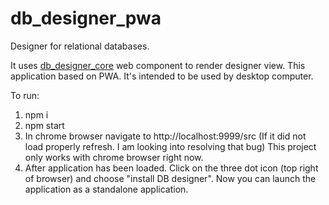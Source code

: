 # db_designer_pwa

Designer for relational databases.

It uses [db_designer_core](https://github.com/ayeressian/db_designer_core) web component to render designer view. 
This application based on PWA.
It's intended to be used by desktop computer.

To run:
  1. npm i
  2. npm start
  3. In chrome browser navigate to http://localhost:9999/src (If it did not load properly refresh. I am looking into resolving that bug)
  This project only works with chrome browser right now.
  4. After application has been loaded. Click on the three dot icon (top right of browser) and choose "install DB designer". Now you can launch the application as a standalone application.
  
